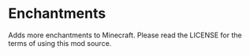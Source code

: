 Enchantments
============

Adds more enchantments to Minecraft. Please read the LICENSE for the terms of using this mod source.
